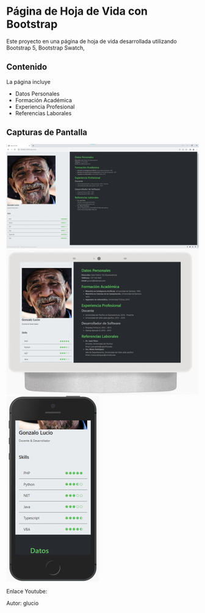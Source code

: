 # Página de Hoja de  Vida con Bootstrap

Este proyecto en una página de hoja de vida desarrollada utilizando Bootstrap 5, Bootstrap Swatch, 

## Contenido

La página incluye

- Datos Personales
- Formación Académica
- Experiencia Profesional
- Referencias Laborales

## Capturas de Pantalla 

![Captura de  Pantalla - PC](/images/pc.png)
![Captura de  Pantalla - Tablet](/images/tablet.png)
![Captura de  Pantalla - Móvil](/images/movil.png)

Enlace Youtube: 

Autor: glucio